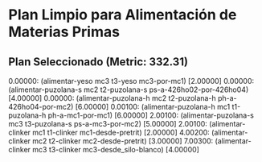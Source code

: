 # Plan Limpio para Alimentación de Materias Primas

## Plan Seleccionado (Metric: 332.31)

0.00000: (alimentar-yeso mc3 t3-yeso mc3-por-mc1) [2.00000]
0.00000: (alimentar-puzolana-s mc2 t2-puzolana-s ps-a-426ho02-por-426ho04) [4.00000]
0.00000: (alimentar-puzolana-h mc2 t2-puzolana-h ph-a-426ho04-por-mc2) [6.00000]
0.00100: (alimentar-puzolana-h mc1 t1-puzolana-h ph-a-mc1-por-mc1) [6.00000]
2.00100: (alimentar-puzolana-s mc3 t3-puzolana-s ps-a-mc3-por-mc2) [5.00000]
2.00100: (alimentar-clinker mc1 t1-clinker mc1-desde-pretrit) [2.00000]
4.00200: (alimentar-clinker mc2 t2-clinker mc2-desde-pretrit) [3.00000]
7.00300: (alimentar-clinker mc3 t3-clinker mc3-desde_silo-blanco) [4.00000]